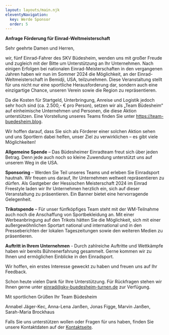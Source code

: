 ```yaml
---
layout: layouts/main.njk
eleventyNavigation:
  key: Werde Sponsor
  order: 5
---
```

**Anfrage Förderung für Einrad-Weltmeisterschaft**

Sehr geehrte Damen und Herren,

wir, fünf Einrad-Fahrer des SKV Büdesheim, wenden uns mit großer Freude und zugleich mit der Bitte um Unterstützung an Ihr Unternehmen. Nach einigen Erfolgen bei nationalen Einrad-Meisterschaften in den vergangenen Jahren haben wir nun im Sommer 2024 die Möglichkeit, an der Einrad-Weltmeisterschaft in Bemidji, USA, teilzunehmen. Diese Veranstaltung stellt für uns nicht nur eine sportliche Herausforderung dar, sondern auch eine einzigartige Chance, unseren Verein sowie die Region zu repräsentieren.

Da die Kosten für Startgeld, Unterbringung, Anreise und Logistik jedoch sehr hoch sind (ca. 2.500,- € pro Person), setzen wir als „Team Büdesheim“ auf einheimische Unternehmen und Personen, die diese Aktion unterstützen. Eine Vorstellung unseres Teams finden Sie unter https://team-buedesheim.blog.

Wir hoffen darauf, dass Sie sich als Förderer einer solchen Aktion sehen und uns Sportlern dabei helfen, unser Ziel zu verwirklichen – es gibt viele Möglichkeiten!

**Allgemeine Spende** – Das Büdesheimer Einradteam freut sich über jeden Betrag. Denn jede auch noch so kleine Zuwendung unterstützt uns auf unserem Weg in die USA. 

**Sponsoring** –  Werden Sie Teil unseres Teams und erleben Sie Einradsport hautnah. Wir freuen uns darauf, Ihr Unternehmen weltweit repräsentieren zu dürfen. Als Gastgeber der Hessischen Meisterschaft 2024 im Einrad Freestyle laden wir Ihr Unternehmen herzlich ein, sich auf dieser Veranstaltung zu präsentieren. Ein Banner bietet eine hervorragende Gelegenheit.

**Trikotspende** – Für unser fünfköpfiges Team steht mit der WM-Teilnahme auch noch die Anschaffung von Sportbekleidung an. Mit einer Werbeanbringung auf den Trikots hätten Sie die Möglichkeit, sich mit einer außergewöhnlichen Sportart national und international und in den Presseberichten der lokalen Tageszeitungen sowie den weiteren Medien zu präsentieren.

**Auftritt in Ihrem Unternehmen** - Durch zahlreiche Auftritte und Wettkämpfe haben wir bereits Bühnenerfahrung gesammelt. Gerne kommen wir zu Ihnen und ermöglichen Einblicke in den Einradsport.

Wir hoffen, ein erstes Interesse geweckt zu haben und freuen uns auf Ihr Feedback.

Schon heute vielen Dank für Ihre Unterstützung. Für Rückfragen stehen wir Ihnen gerne unter einrad@skv-buedesheim-turnen.de zur Verfügung. 

Mit sportlichen Grüßen Ihr Team Büdesheim

Annabel Jäger-Kec, Anna-Lena Janßen, Jonas Figge, Marvin Janßen, Sarah-Maria Brockhaus

Falls Sie uns unterstützen wollen oder Fragen für uns haben, finden Sie unsere Kontaktdaten auf der [Kontaktseite](/kontakt).
